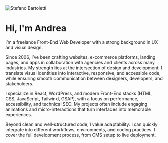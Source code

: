 <img src="images/cover.png" alt="Stefano Bartoletti">

# Hi, I'm Andrea

I’m a freelance Front-End Web Developer with a strong background in UX and visual design.

Since 2006, I’ve been crafting websites, e-commerce platforms, landing pages, and apps in collaboration with agencies and clients across many industries. My strength lies at the intersection of design and development: I translate visual identities into interactive, responsive, and accessible code, while ensuring smooth communication between designers, developers, and stakeholders.

I specialize in React, WordPress, and modern Front-End stacks (HTML, CSS, JavaScript, Tailwind, GSAP), with a focus on performance, accessibility, and technical SEO. My projects often include engaging animations and micro-interactions that turn interfaces into memorable experiences.

Beyond clean and well-structured code, I value adaptability: I can quickly integrate into different workflows, environments, and coding practices. I cover the full development process, from CMS setup to live deployment.

